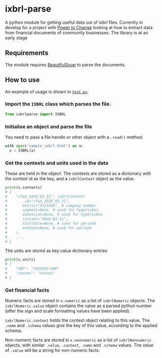 # ixbrl-parse

A python module for getting useful data out of ixbrl files. Currently in develop for a project with 
[Power to Change](https://www.powertochange.org.uk/) looking at how to extract data from 
financial documents of community businesses. The library is at an early stage

## Requirements

The module requires [BeautifulSoup](https://www.crummy.com/software/BeautifulSoup/bs4/doc/) to parse the documents.

## How to use

An example of usage is shown in [`test.py`](test.py).

### Import the `IXBRL` class which parses the file.

```python
from ixbrlparse import IXBRL
```

### Initialise an object and parse the file

You need to pass a file handle or other object with a `.read()` method.

```python
with open('sample_ixbrl.html') as a:
  x = IXBRL(a)
```

### Get the contexts and units used in the data

These are held in the object. The contexts are stored as a dictionary with the context
id as the key, and a `ixbrlContext` object as the value.

```python
print(x.contexts)
# {
#    "cfwd_2018_03_31": ixbrlContext(
#       _id="cfwd_2018_03_31",
#       entity="0123456", # company number
#       segment=None, # used for hypercubes
#       dimension=None, # used for hypercubes
#       instant="2018-03-31",
#       startdate=None, # used for periods
#       enddate=None, # used for periods
#    ),
#    ....
# }
```

The units are stored as key:value dictionary entries
```python
print(x.units)
# {
#    "GBP": "ISO4107:GBP"
#    "shares": "shares"
# }
```

### Get financial facts

Numeric facts are stored in `x.numeric` as a list of `ixbrlNumeric` objects.
The `ixbrlNumeric.value` object contains the value as a parsed python number
(after the sign and scale formatting values have been applied).

`ixbrlNumeric.context` holds the context object relating to this value.
The `.name` and `.schema` values give the key of this value, according to
the applied schema.

Non-numeric facts are stored in `x.nonnumeric` as a list of `ixbrlNonnumeric`
objects, with similar `.value`, `.context`, `.name` and `.schema` values. 
The value of `.value` will be a string for non-numeric facts.
